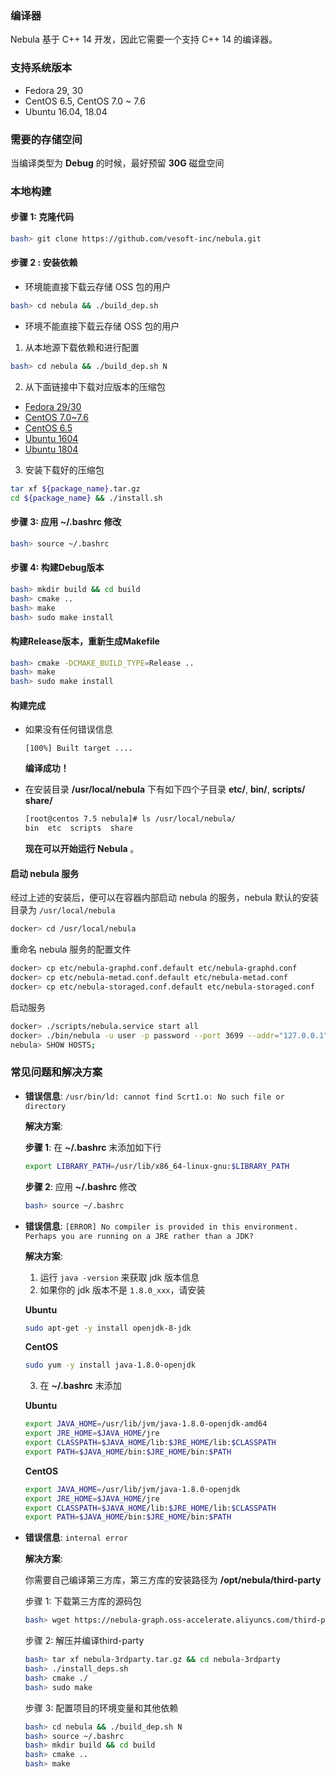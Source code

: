 ###  编译器

Nebula 基于 C++ 14 开发，因此它需要一个支持 C++ 14 的编译器。

### 支持系统版本

- Fedora 29, 30
- CentOS 6.5, CentOS 7.0 ~ 7.6
- Ubuntu 16.04, 18.04

### 需要的存储空间

当编译类型为 **Debug** 的时候，最好预留 **30G** 磁盘空间

### 本地构建

#### 步骤 1: 克隆代码

```bash
bash> git clone https://github.com/vesoft-inc/nebula.git
```

#### 步骤 2 : 安装依赖

- 环境能直接下载云存储 OSS 包的用户

```bash
bash> cd nebula && ./build_dep.sh
```

- 环境不能直接下载云存储 OSS 包的用户

1. 从本地源下载依赖和进行配置

```bash
bash> cd nebula && ./build_dep.sh N
```

2. 从下面链接中下载对应版本的压缩包

- [Fedora 29/30](https://nebula-graph.oss-accelerate.aliyuncs.com/third-party/fedora29.tar.gz)
- [CentOS 7.0~7.6](https://nebula-graph.oss-accelerate.aliyuncs.com/third-party/centos7.5.tar.gz)
- [CentOS 6.5](https://nebula-graph.oss-accelerate.aliyuncs.com/third-party/centos6.5.tar.gz)
- [Ubuntu 1604](https://nebula-graph.oss-accelerate.aliyuncs.com/third-party/ubuntu16.tar.gz)
- [Ubuntu 1804](https://nebula-graph.oss-accelerate.aliyuncs.com/third-party/ubuntu18.tar.gz)

3. 安装下载好的压缩包

```bash
tar xf ${package_name}.tar.gz
cd ${package_name} && ./install.sh
```

#### 步骤 3: 应用 **~/.bashrc** 修改

```bash
bash> source ~/.bashrc
```

#### 步骤 4: 构建Debug版本

```bash
bash> mkdir build && cd build
bash> cmake ..
bash> make
bash> sudo make install
```

#### 构建Release版本，重新生成Makefile

```bash
bash> cmake -DCMAKE_BUILD_TYPE=Release ..
bash> make
bash> sudo make install
```

#### **构建完成**

- 如果没有任何错误信息

    ```text
    [100%] Built target ....
    ```
    **编译成功！**

- 在安装目录 **/usr/local/nebula** 下有如下四个子目录 **etc/**, **bin/**, **scripts/** **share/**

    ```bash
    [root@centos 7.5 nebula]# ls /usr/local/nebula/
    bin  etc  scripts  share
    ```
    **现在可以开始运行 Nebula** 。

<!-- ### 使用 docker 容器构建

Nebula 提供了一个安装有完整编译环境的 docker 镜像 [vesoft/nebula-dev](https://hub.docker.com/r/vesoft/nebula-dev)，让开发者可以本地修改源码，容器内部构建和调试。只需执行如下几步便可快速参与开发：

#### 从 docker hub 拉取镜像

```bash
bash> docker pull vesoft/nebula-dev
```

#### 启动容器并将本地源码目录挂载到容器的工作目录 `/home/nebula`

```bash
bash> docker run --rm -ti \
  --security-opt seccomp=unconfined \
  -v /path/to/nebula/:/home/nebula \
  vesoft/nebula-dev \
  bash
```

其中 `/path/to/nebula/` 要替换成**本地 nebula 源码目录**。

#### 容器内编译

```bash
docker> mkdir _build && cd _build
docker> cmake ..
docker> make
docker> make install
``` -->

#### 启动 nebula 服务

经过上述的安装后，便可以在容器内部启动 nebula 的服务，nebula 默认的安装目录为 `/usr/local/nebula`

```bash
docker> cd /usr/local/nebula
```

重命名 nebula 服务的配置文件

```bash
docker> cp etc/nebula-graphd.conf.default etc/nebula-graphd.conf
docker> cp etc/nebula-metad.conf.default etc/nebula-metad.conf
docker> cp etc/nebula-storaged.conf.default etc/nebula-storaged.conf
```

启动服务

```bash
docker> ./scripts/nebula.service start all
docker> ./bin/nebula -u user -p password --port 3699 --addr="127.0.0.1"
nebula> SHOW HOSTS;
```

### 常见问题和解决方案

- **错误信息**: `/usr/bin/ld: cannot find Scrt1.o: No such file or directory`

  **解决方案**:

    **步骤 1**: 在 **~/.bashrc** 末添加如下行

    ```bash
    export LIBRARY_PATH=/usr/lib/x86_64-linux-gnu:$LIBRARY_PATH
    ```

    **步骤 2**: 应用 **~/.bashrc** 修改

    ```bash
    bash> source ~/.bashrc
    ```

- **错误信息**: `[ERROR] No compiler is provided in this environment. Perhaps you are running on a JRE rather than a JDK?`

    **解决方案**:
    1) 运行 `java -version` 来获取 jdk 版本信息
    2) 如果你的 jdk 版本不是 `1.8.0_xxx`，请安装

    **Ubuntu**

    ```bash
    sudo apt-get -y install openjdk-8-jdk
    ```

    **CentOS**

    ```bash
    sudo yum -y install java-1.8.0-openjdk
    ```

    3) 在 **~/.bashrc** 末添加

    **Ubuntu**
    ```bash
    export JAVA_HOME=/usr/lib/jvm/java-1.8.0-openjdk-amd64
    export JRE_HOME=$JAVA_HOME/jre
    export CLASSPATH=$JAVA_HOME/lib:$JRE_HOME/lib:$CLASSPATH
    export PATH=$JAVA_HOME/bin:$JRE_HOME/bin:$PATH
    ```

    **CentOS**

    ```bash
    export JAVA_HOME=/usr/lib/jvm/java-1.8.0-openjdk
    export JRE_HOME=$JAVA_HOME/jre
    export CLASSPATH=$JAVA_HOME/lib:$JRE_HOME/lib:$CLASSPATH
    export PATH=$JAVA_HOME/bin:$JRE_HOME/bin:$PATH
    ```

- **错误信息**: `internal error`

    **解决方案**:

    你需要自己编译第三方库，第三方库的安装路径为 **/opt/nebula/third-party**

    步骤 1: 下载第三方库的源码包

    ```bash
    bash> wget https://nebula-graph.oss-accelerate.aliyuncs.com/third-party/nebula-3rdparty.tar.gz
    ```

    步骤 2: 解压并编译third-party

    ```bash
    bash> tar xf nebula-3rdparty.tar.gz && cd nebula-3rdparty
    bash> ./install_deps.sh
    bash> cmake ./
    bash> sudo make
    ```

    步骤 3: 配置项目的环境变量和其他依赖

    ```bash
    bash> cd nebula && ./build_dep.sh N
    bash> source ~/.bashrc
    bash> mkdir build && cd build
    bash> cmake ..
    bash> make
    ```
